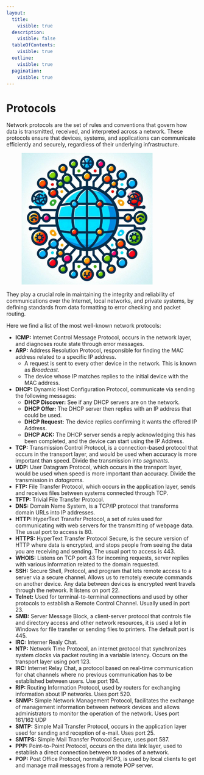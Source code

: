 ```yaml
---
layout:
  title:
    visible: true
  description:
    visible: false
  tableOfContents:
    visible: true
  outline:
    visible: true
  pagination:
    visible: true
---
```


# Protocols

Network protocols are the set of rules and conventions that govern how data is transmitted, received, and interpreted across a network. These protocols ensure that devices, systems, and applications can communicate efficiently and securely, regardless of their underlying infrastructure.&#x20;

<figure><img src="../../.gitbook/assets/image (27).png" alt="" width="344"><figcaption></figcaption></figure>

They play a crucial role in maintaining the integrity and reliability of communications over the Internet, local networks, and private systems, by defining standards from data formatting to error checking and packet routing.&#x20;

Here we find a list of the most well-known network protocols:

* **ICMP:** Internet Control Message Protocol, occurs in the network layer, and diagnoses route state through error messages.
* **ARP:** Address Resolution Protocol, responsible for finding the MAC address related to a specific IP address.
  * A request is sent to every other device in the network. This is known as _Broadcast_.
  * The device whose IP matches replies to the initial device with the MAC address.
* **DHCP:** Dynamic Host Configuration Protocol, communicate via sending the following messages:
  * **DHCP Discover:** See if any DHCP servers are on the network.
  * **DHCP Offer:** The DHCP server then replies with an IP address that could be used.
  * **DHCP Request:** The device replies confirming it wants the offered IP Address.
  * **DHCP ACK:** The DHCP server sends a reply acknowledging this has been completed, and the device can start using the IP Address.
* **TCP:** Transmission Control Protocol, is a connection-based protocol that occurs in the transport layer, and would be used when accuracy is more important than speed. Divide the transmission into _segments_.
* **UDP:** User Datagram Protocol, which occurs in the transport layer, would be used when speed is more important than accuracy. Divide the transmission in _datagrams_.
* **FTP:** File Transfer Protocol, which occurs in the application layer, sends and receives files between systems connected through TCP.
* **TFTP:** Trivial File Transfer Protocol.
* **DNS:** Domain Name System, is a TCP/IP protocol that transforms domain URLs into IP addresses.
* **HTTP:** HyperText Transfer Protocol, a set of rules used for communicating with web servers for the transmitting of webpage data. The usual port to access is 80.
* **HTTPS:** HyperText Transfer Protocol Secure, is the secure version of HTTP where data is encrypted, and stops people from seeing the data you are receiving and sending. The usual port to access is 443.
* **WHOIS:** Listens on TCP port 43 for incoming requests, server replies with various information related to the domain requested.
* **SSH:** Secure Shell, Protocol, and program that lets remote access to a server via a secure channel. Allows us to remotely execute commands on another device. Any data between devices is encrypted went travels through the network. It listens on port 22.
* **Telnet:** Used for terminal-to-terminal connections and used by other protocols to establish a Remote Control Channel. Usually used in port 23.
* **SMB:** Server Message Block, a client-server protocol that controls file and directory access and other network resources, it is used a lot in Windows for file transfer or sending files to printers. The default port is 445.
* **IRC:** Interner Realy Chat.
* **NTP:** Network Time Protocol, an internet protocol that synchronizes system clocks via packet routing in a variable latency. Occurs on the transport layer using port 123.
* **IRC:** Internet Relay Chat, a protocol based on real-time communication for chat channels where no previous communication has to be established between users. Use port 194.
* **RIP:** Routing Information Protocol, used by routers for exchanging information about IP networks. Uses port 520.
* **SNMP:** Simple Network Management Protocol, facilitates the exchange of management information between network devices and allows administrators to monitor the operation of the network. Uses port 161/162 UDP
* **SMTP:** Simple Mail Transfer Protocol, occurs in the application layer used for sending and reception of e-mail. Uses port 25.
* **SMTPS:** Simple Mail Transfer Protocol Secure, uses port 587.
* **PPP:** Point-to-Point Protocol, occurs on the data link layer, used to establish a direct connection between to nodes of a network.
* **POP:** Post Office Protocol, normally POP3, is used by local clients to get and manage mail messages from a remote POP server.
